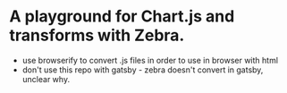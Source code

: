 # A playground for Chart.js and transforms with Zebra. 

- use browserify to convert .js files in order to use in browser with html 
- don't use this repo with gatsby - zebra doesn't convert in gatsby, unclear why.
